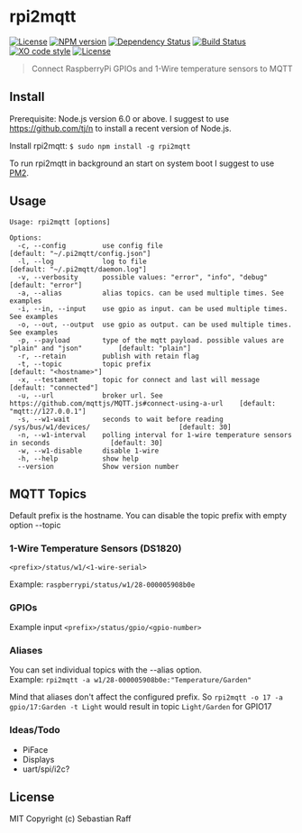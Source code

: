 # rpi2mqtt

[![License][mit-badge]][mit-url]
[![NPM version](https://badge.fury.io/js/rpi2mqtt.svg)](http://badge.fury.io/js/rpi2mqtt)
[![Dependency Status](https://img.shields.io/gemnasium/hobbyquaker/rpi2mqtt.svg?maxAge=2592000)](https://gemnasium.com/github.com/hobbyquaker/rpi2mqtt)
[![Build Status](https://travis-ci.org/hobbyquaker/rpi2mqtt.svg?branch=master)](https://travis-ci.org/hobbyquaker/rpi2mqtt)
[![XO code style](https://img.shields.io/badge/code_style-XO-5ed9c7.svg)](https://github.com/sindresorhus/xo)
[![License][mit-badge]][mit-url]

> Connect RaspberryPi GPIOs and 1-Wire temperature sensors to MQTT


## Install

Prerequisite: Node.js version 6.0 or above. I suggest to use https://github.com/tj/n to install a recent version of
Node.js.  

Install rpi2mqtt:
`$ sudo npm install -g rpi2mqtt`

To run rpi2mqtt in background an start on system boot I suggest to use [PM2](https://github.com/Unitech/pm2).


## Usage

````
Usage: rpi2mqtt [options]

Options:
  -c, --config         use config file                                                          [default: "~/.pi2mqtt/config.json"]
  -l, --log            log to file                                                              [default: "~/.pi2mqtt/daemon.log"]
  -v, --verbosity      possible values: "error", "info", "debug"                                [default: "error"]
  -a, --alias          alias topics. can be used multiple times. See examples                 
  -i, --in, --input    use gpio as input. can be used multiple times. See examples            
  -o, --out, --output  use gpio as output. can be used multiple times. See examples           
  -p, --payload        type of the mqtt payload. possible values are "plain" and "json"         [default: "plain"]
  -r, --retain         publish with retain flag                                               
  -t, --topic          topic prefix                                                             [default: "<hostname>"]
  -x, --testament      topic for connect and last will message                                  [default: "connected"]
  -u, --url            broker url. See https://github.com/mqttjs/MQTT.js#connect-using-a-url    [default: "mqtt://127.0.0.1"]
  -s, --w1-wait        seconds to wait before reading /sys/bus/w1/devices/                      [default: 30]
  -n, --w1-interval    polling interval for 1-wire temperature sensors in seconds               [default: 30]
  -w, --w1-disable     disable 1-wire                                                         
  -h, --help           show help                                                              
  --version            Show version number                             
````


## MQTT Topics

Default prefix is the hostname. You can disable the topic prefix with empty option --topic

### 1-Wire Temperature Sensors (DS1820) 

````
<prefix>/status/w1/<1-wire-serial>
````
Example: ```raspberrypi/status/w1/28-000005908b0e```

### GPIOs

Example input ```<prefix>/status/gpio/<gpio-number>```

### Aliases

You can set individual topics with the --alias option.   
Example: ```rpi2mqtt -a w1/28-000005908b0e:"Temperature/Garden"```

Mind that aliases don't affect the configured prefix. So ```rpi2mqtt -o 17 -a gpio/17:Garden -t Light``` would result in topic ```Light/Garden``` for GPIO17

### Ideas/Todo

* PiFace
* Displays
* uart/spi/i2c?

## License

MIT Copyright (c) Sebastian Raff

[mit-badge]: https://img.shields.io/badge/License-MIT-blue.svg?style=flat
[mit-url]: LICENSE
